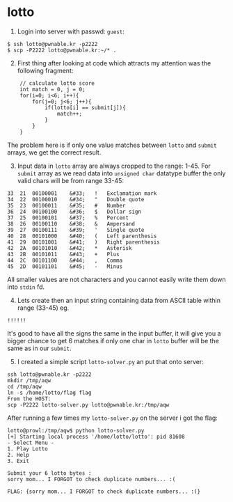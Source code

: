 # lotto

1. Login into server with passwd: `guest`:
```
$ ssh lotto@pwnable.kr -p2222
$ scp -P2222 lotto@pwnable.kr:~/* .
```

2. First thing after looking at code which attracts my attention was the following fragment:
```
	// calculate lotto score
	int match = 0, j = 0;
	for(i=0; i<6; i++){
		for(j=0; j<6; j++){
			if(lotto[i] == submit[j]){
				match++;
			}
		}
	}
```
The problem here is if only one value matches between `lotto` and `submit` arrays, we get the correct result.

3. Input data in `lotto` array are always cropped to the range: 1-45. For `submit` array as we read data into `unsigned char` datatype buffer the only valid chars will be from range 33-45:
```
33	21	00100001	&#33;	!	Exclamation mark
34	22	00100010	&#34;	"	Double quote
35	23	00100011	&#35;	#	Number
36	24	00100100	&#36;	$	Dollar sign
37	25	00100101	&#37;	%	Percent
38	26	00100110	&#38;	&	Ampersand
39	27	00100111	&#39;	'	Single quote
40	28	00101000	&#40;	(	Left parenthesis
41	29	00101001	&#41;	)	Right parenthesis
42	2A	00101010	&#42;	*	Asterisk
43	2B	00101011	&#43;	+	Plus
44	2C	00101100	&#44;	,	Comma
45	2D	00101101	&#45;	-	Minus
```
All smaller values are not characters and you cannot easily write them down into `stdin` fd.


4. Lets create then an input string containing data from ASCII table within range (33-45) eg.
```
!!!!!!
```
It's good to have all the signs the same in the input buffer, it will give you a bigger chance to get 6 matches if only one char in `lotto` buffer will be the same as in our `submit`.


5. I created a simple script `lotto-solver.py` an put that onto server:
```
ssh lotto@pwnable.kr -p2222
mkdir /tmp/aqw
cd /tmp/aqw
ln -s /home/lotto/flag flag
From the HOST:
scp -P2222 lotto-solver.py lotto@pwnable.kr:/tmp/aqw
```

After running a few times my `lotto-solver.py` on the server i got the flag:
```
lotto@prowl:/tmp/aqw$ python lotto-solver.py 
[+] Starting local process '/home/lotto/lotto': pid 81608
- Select Menu -
1. Play Lotto
2. Help
3. Exit

Submit your 6 lotto bytes : 
sorry mom... I FORGOT to check duplicate numbers... :(
```

```
FLAG: {sorry mom... I FORGOT to check duplicate numbers... :(}
```